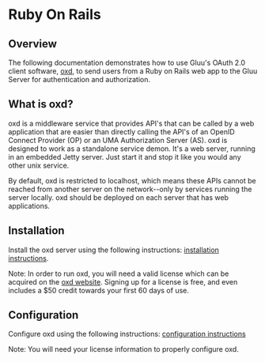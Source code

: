 # Ruby On Rails

## Overview
The following documentation demonstrates how to use Gluu's OAuth 2.0 client software, [oxd](http://oxd.gluu.org), 
to send users from a Ruby on Rails web app to the Gluu Server for authentication and authorization. 

## What is oxd?
oxd is a middleware service that provides API's that can be called by a web application that are easier than directly calling the API's of an OpenID Connect Provider (OP) or an UMA Authorization Server (AS). oxd is designed to work as a standalone service demon. It's a web server, running in an embedded Jetty server. Just start it and stop it like you would any other unix service.

By default, oxd is restricted to localhost, which means these APIs cannot be reached from another server on the network--only by services running the server locally. oxd should be deployed on each server that has web applications.

## Installation

Install the oxd server using the following instructions: [installation instructions](https://gluu.org/docs/oxd/install/). 

Note: In order to run oxd, you will need a valid license which can be acquired on the [oxd website](https://oxd.gluu.org). Signing up for a license is free, and even includes a $50 credit towards your first 60 days of use.

## Configuration 

Configure oxd using the following instructions: [configuration instructions](https://gluu.org/docs/oxd/conf/)

Note: You will need your license information to properly configure oxd. 
